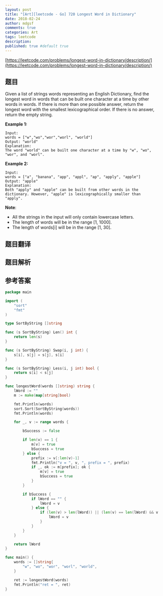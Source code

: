```yaml
---
layout: post
title: "[Art][leetcode - Go] 720 Longest Word in Dictionary"
date: 2018-02-24
author: mdgsf
comments: true
categories: Art
tags: leetcode
description:
published: true #default true
---
```


[https://leetcode.com/problems/longest-word-in-dictionary/description/](https://leetcode.com/problems/longest-word-in-dictionary/description/)

## 题目

Given a list of strings words representing an English Dictionary, find the longest word in words that can be built one character at a time by other words in words. If there is more than one possible answer, return the longest word with the smallest lexicographical order.
If there is no answer, return the empty string.

**Example 1:**

```
Input: 
words = ["w","wo","wor","worl", "world"]
Output: "world"
Explanation: 
The word "world" can be built one character at a time by "w", "wo", "wor", and "worl".
```

**Example 2:**

```
Input: 
words = ["a", "banana", "app", "appl", "ap", "apply", "apple"]
Output: "apple"
Explanation: 
Both "apply" and "apple" can be built from other words in the dictionary. However, "apple" is lexicographically smaller than "apply".
```

**Note**:

- All the strings in the input will only contain lowercase letters.
- The length of words will be in the range [1, 1000].
- The length of words[i] will be in the range [1, 30].

## 题目翻译

## 题目解析

## 参考答案

```go
package main

import (
	"sort"
	"fmt"
)

type SortByString []string 

func (s SortByString) Len() int {
	return len(s)
}

func (s SortByString) Swap(i, j int) {
	s[i], s[j] = s[j], s[i]
}

func (s SortByString) Less(i, j int) bool {
	return s[i] < s[j]
}

func longestWord(words []string) string {
	lWord := ""
	m := make(map[string]bool)

	fmt.Println(words)
	sort.Sort(SortByString(words))
	fmt.Println(words)

	for _, v := range words {

		bSuccess := false

		if len(v) == 1 {
			m[v] = true
			bSuccess = true
		} else {
			prefix := v[:len(v)-1]
			fmt.Println("v = ", v, ", prefix = ", prefix)
			if _, ok := m[prefix]; ok {
				m[v] = true
				bSuccess = true
			}
		}

		if bSuccess {
			if lWord == "" {
				lWord = v
			} else {
				if (len(v) > len(lWord)) || (len(v) == len(lWord) && v < lWord) {
					lWord = v
				}
			}
		}
	}

	return lWord 
}

func main() {
	words := []string{
		"w", "wo", "wor", "worl", "world",
	}

	ret := longestWord(words)
	fmt.Println("ret = ", ret)
}
```
